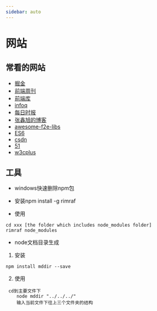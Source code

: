 ```yaml
---
sidebar: auto
---
```


# 网站

## 常看的网站 

- [掘金](https://juejin.im/timeline/frontend)
- [前端周刊](https://github.com/dt-fe/weekly)
- [前端库](https://github.com/sorrycc/awesome-f2e-libs)
- [infoq](https://www.infoq.cn/topic/Front-end)
- [每日时报](https://wubaiqing.github.io/zaobao/)
- [张鑫旭的博客](http://www.zhangxinxu.com/)
- [awesome-f2e-libs](https://github.com/sorrycc/awesome-f2e-libs)
- [ES6](http://es6.ruanyifeng.com/)
- [csdn](https://www.csdn.net/nav/web/)
- [51](http://blog.51cto.com/artcommend/30)
- [w3cplus](http://www.w3cplus.com/)

## 工具

- windows快速删除npm包

- 安装npm install -g rimraf

- 使用
```
cd xxx [the folder which includes node_modules folder]
rimraf node_modules
```

- node文档目录生成

1. 安装
```
npm install mddir --save
```
2. 使用
```
 cd到主要文件下 
    node mddir "../../../" 
    输入当前文件下往上三个文件夹的结构
```
   
